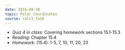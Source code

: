 ```yaml
---
date: 2016-09-30
topic: Polar Coordinates
course: calc3_fa16
---
```


- *Quiz 4 in class*: Covering homework sections 15.1-15.3
- *Reading*: Chapter 15.4
- *Homework*: (15.4): 1-5, 7, 10, 11, 20, 23
